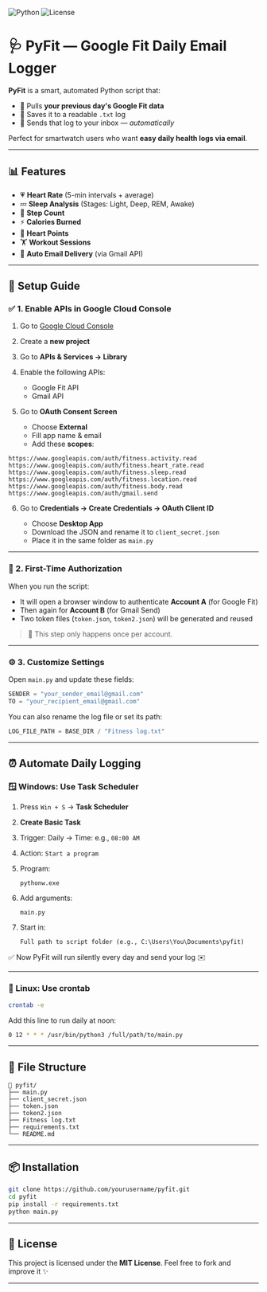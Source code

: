 ![Python](https://img.shields.io/badge/python-3.7+-blue)
![License](https://img.shields.io/badge/license-MIT-green)

# 🩺 PyFit — Google Fit Daily Email Logger

**PyFit** is a smart, automated Python script that:

* 🧠 Pulls **your previous day's Google Fit data**
* 📂 Saves it to a readable `.txt` log
* 📧 Sends that log to your inbox — *automatically*

Perfect for smartwatch users who want **easy daily health logs via email**.

---

## 📊 Features

* 💗 **Heart Rate** (5-min intervals + average)
* 💤 **Sleep Analysis** (Stages: Light, Deep, REM, Awake)
* 🚶 **Step Count**
* ⚡ **Calories Burned**
* 💓 **Heart Points**
* 🏋️ **Workout Sessions**
* 📎 **Auto Email Delivery** (via Gmail API)

---

## 🚀 Setup Guide

### ✅ 1. Enable APIs in Google Cloud Console

1. Go to [Google Cloud Console](https://console.cloud.google.com/)
2. Create a **new project**
3. Go to **APIs & Services → Library**
4. Enable the following APIs:

   * Google Fit API
   * Gmail API
5. Go to **OAuth Consent Screen**

   * Choose **External**
   * Fill app name & email
   * Add these **scopes**:

```
https://www.googleapis.com/auth/fitness.activity.read  
https://www.googleapis.com/auth/fitness.heart_rate.read  
https://www.googleapis.com/auth/fitness.sleep.read  
https://www.googleapis.com/auth/fitness.location.read  
https://www.googleapis.com/auth/fitness.body.read  
https://www.googleapis.com/auth/gmail.send  
```

6. Go to **Credentials → Create Credentials → OAuth Client ID**

   * Choose **Desktop App**
   * Download the JSON and rename it to `client_secret.json`
   * Place it in the same folder as `main.py`

---

### 🔐 2. First-Time Authorization

When you run the script:

* It will open a browser window to authenticate **Account A** (for Google Fit)
* Then again for **Account B** (for Gmail Send)
* Two token files (`token.json`, `token2.json`) will be generated and reused

> 🔁 This step only happens once per account.

---

### ⚙️ 3. Customize Settings

Open `main.py` and update these fields:

```python
SENDER = "your_sender_email@gmail.com"
TO = "your_recipient_email@gmail.com"
```

You can also rename the log file or set its path:

```python
LOG_FILE_PATH = BASE_DIR / "Fitness log.txt"
```

---

## ⏰ Automate Daily Logging

### 🪟 Windows: Use Task Scheduler

1. Press `Win + S` → **Task Scheduler**
2. **Create Basic Task**
3. Trigger: Daily → Time: e.g., `08:00 AM`
4. Action: `Start a program`
5. Program:

   ```
   pythonw.exe
   ```
6. Add arguments:

   ```
   main.py
   ```
7. Start in:

   ```
   Full path to script folder (e.g., C:\Users\You\Documents\pyfit)
   ```

✅ Now PyFit will run silently every day and send your log ✉️

---

### 🐧 Linux: Use crontab

```bash
crontab -e
```

Add this line to run daily at noon:

```bash
0 12 * * * /usr/bin/python3 /full/path/to/main.py
```

---

## 💾 File Structure

```
📁 pyfit/
├── main.py
├── client_secret.json
├── token.json
├── token2.json
├── Fitness log.txt
├── requirements.txt
└── README.md
```

---

## 📦 Installation

```bash
git clone https://github.com/yourusername/pyfit.git
cd pyfit
pip install -r requirements.txt
python main.py
```

---

## 📜 License

This project is licensed under the **MIT License**.
Feel free to fork and improve it ✨

---


